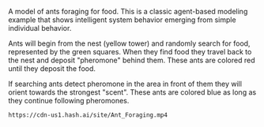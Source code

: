 A model of ants foraging for food. This is a classic agent-based modeling example that shows intelligent system behavior emerging from simple individual behavior.

Ants will begin from the nest (yellow tower) and randomly search for food, represented by the green squares. When they find food they travel back to the nest and deposit "pheromone" behind them. These ants are colored red until they deposit the food.

If searching ants detect pheromone in the area in front of them they will orient towards the strongest "scent". These ants are colored blue as long as they continue following pheromones.

```video
https://cdn-us1.hash.ai/site/Ant_Foraging.mp4
```
